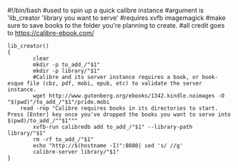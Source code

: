 #!/bin/bash
#used to spin up a quick calibre instance
#argument is 'lib_creator 'library you want to serve'
#requires xvfb imagemagick
#make sure to save books to the folder you're planning to create. 
#all credit goes to https://calibre-ebook.com/

```
lib_creator()
{
        clear
        mkdir -p to_add_/"$1"
        mkdir -p library/"$1"
        #Calibre and its server instance requires a book, or book-esque file (cbz, pdf, mobi, epub, etc) to validate the server instance.
        wget http://www.gutenberg.org/ebooks/1342.kindle.noimages -O "$(pwd)"/to_add_/"$1"/pride.mobi
	read -rep "Calibre requires books in its directories to start. Press [Enter] key once you've dropped the books you want to serve into $(pwd)/to_add_/""$1"""
        xvfb-run calibredb add to_add_/"$1" --library-path library/"$1"
        rm -rf to_add_/"$1"
        echo "http://$(hostname -I)":8080| sed 's/ //g'
        calibre-server library/"$1"
}
```
